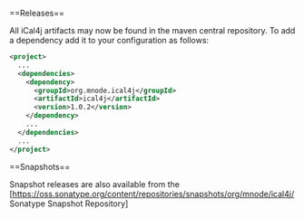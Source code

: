 ==Releases==

All iCal4j artifacts may now be found in the maven central repository. To add a dependency add it to your configuration as follows:

```xml
<project>
  ...
  <dependencies>
    <dependency>
      <groupId>org.mnode.ical4j</groupId>
      <artifactId>ical4j</artifactId>
      <version>1.0.2</version>
    </dependency>
    ...
  </dependencies>
  ...
</project>
```

==Snapshots==

Snapshot releases are also available from the [https://oss.sonatype.org/content/repositories/snapshots/org/mnode/ical4j/ Sonatype Snapshot Repository]
